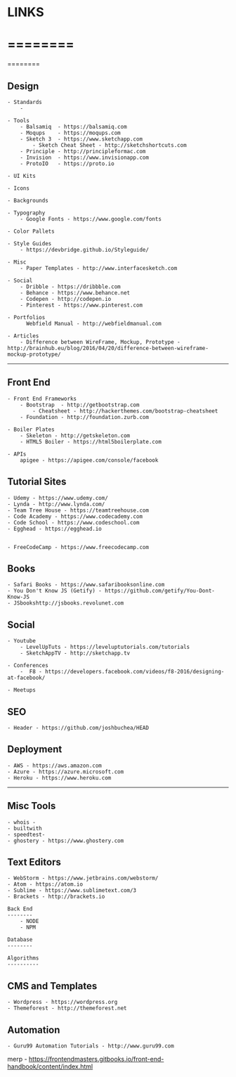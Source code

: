 # LINKS
========
========
========


Design
-------

    - Standards
        -

    - Tools
        - Balsamiq  - https://balsamiq.com
        - Moqups    - https://moqups.com
        - Sketch 3  - https://www.sketchapp.com
            - Sketch Cheat Sheet - http://sketchshortcuts.com
        - Principle - http://principleformac.com
        - Invision  - https://www.invisionapp.com
        - ProtoIO   - https://proto.io

    - UI Kits

    - Icons

    - Backgrounds

    - Typography
        - Google Fonts - https://www.google.com/fonts

    - Color Pallets

    - Style Guides
        - https://devbridge.github.io/Styleguide/

    - Misc
        - Paper Templates - http://www.interfacesketch.com

    - Social
        - Dribble - https://dribbble.com
        - Behance - https://www.behance.net
        - Codepen - http://codepen.io
        - Pinterest - https://www.pinterest.com

    - Portfolios
          Webfield Manual - http://webfieldmanual.com

    - Articles
        - Difference between WireFrame, Mockup, Prototype -  http://brainhub.eu/blog/2016/04/20/difference-between-wireframe-mockup-prototype/



----------------------------------------------------------------



Front End
----------

    - Front End Frameworks
        - Bootstrap  - http://getbootstrap.com
            - Cheatsheet - http://hackerthemes.com/bootstrap-cheatsheet
        - Foundation - http://foundation.zurb.com

    - Boiler Plates
        - Skeleton - http://getskeleton.com
        - HTML5 Boiler - https://html5boilerplate.com

    - APIs
        apigee - https://apigee.com/console/facebook

Tutorial Sites
--------------
    - Udemy - https://www.udemy.com/
    - Lynda - http://www.lynda.com/
    - Team Tree House - https://teamtreehouse.com
    - Code Academy - https://www.codecademy.com
    - Code School - https://www.codeschool.com
    - Egghead - https://egghead.io


    - FreeCodeCamp - https://www.freecodecamp.com

Books
------
    - Safari Books - https://www.safaribooksonline.com
    - You Don't Know JS (Getify) - https://github.com/getify/You-Dont-Know-JS
    - JSbookshttp://jsbooks.revolunet.com    

Social
--------------

    - Youtube
        - LevelUpTuts - https://leveluptutorials.com/tutorials
        - SketchAppTV - http://sketchapp.tv

    - Conferences
        -  F8 - https://developers.facebook.com/videos/f8-2016/designing-at-facebook/

    - Meetups


SEO
--------
    - Header - https://github.com/joshbuchea/HEAD


Deployment
-----------
    - AWS - https://aws.amazon.com
    - Azure - https://azure.microsoft.com
    - Heroku - https://www.heroku.com

----------------------------------------------------------------------

Misc Tools
-----------
    - whois -
    - builtwith
    - speedtest-  
    - ghostery - https://www.ghostery.com

Text Editors
------------
    - WebStorm - https://www.jetbrains.com/webstorm/
    - Atom - https://atom.io
    - Sublime - https://www.sublimetext.com/3
    - Brackets - http://brackets.io

    Back End
    --------
        - NODE
        - NPM

    Database
    --------

    Algorithms
    ----------

CMS and Templates
------------------
    - Wordpress - https://wordpress.org
    - Themeforest - http://themeforest.net

Automation
----------
    - Guru99 Automation Tutorials - http://www.guru99.com

merp - https://frontendmasters.gitbooks.io/front-end-handbook/content/index.html
